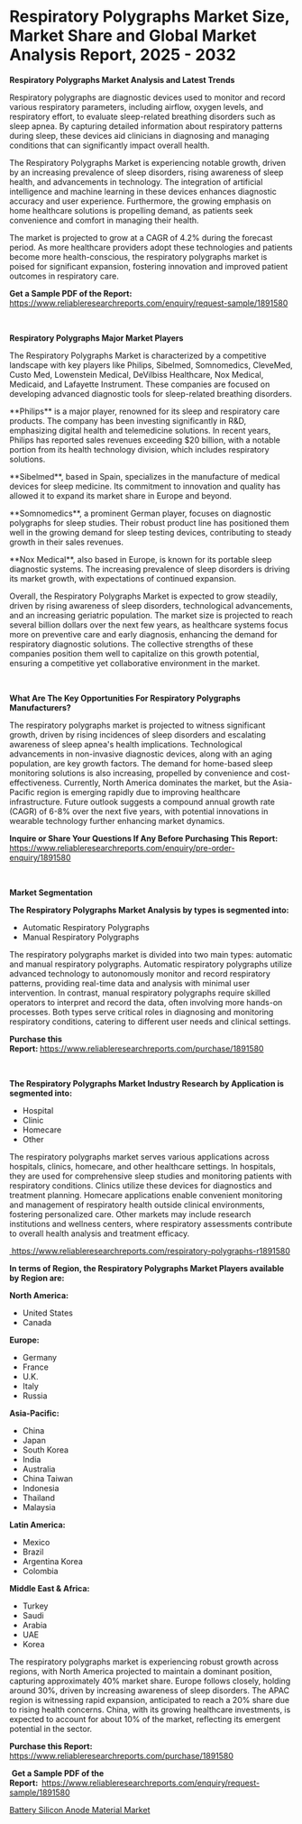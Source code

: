 <p><h1>Respiratory Polygraphs Market Size, Market Share and Global Market Analysis Report, 2025 - 2032</h1></p><p><strong>Respiratory Polygraphs Market Analysis and Latest Trends</strong></p>
<p><p>Respiratory polygraphs are diagnostic devices used to monitor and record various respiratory parameters, including airflow, oxygen levels, and respiratory effort, to evaluate sleep-related breathing disorders such as sleep apnea. By capturing detailed information about respiratory patterns during sleep, these devices aid clinicians in diagnosing and managing conditions that can significantly impact overall health.</p><p>The Respiratory Polygraphs Market is experiencing notable growth, driven by an increasing prevalence of sleep disorders, rising awareness of sleep health, and advancements in technology. The integration of artificial intelligence and machine learning in these devices enhances diagnostic accuracy and user experience. Furthermore, the growing emphasis on home healthcare solutions is propelling demand, as patients seek convenience and comfort in managing their health.</p><p>The market is projected to grow at a CAGR of 4.2% during the forecast period. As more healthcare providers adopt these technologies and patients become more health-conscious, the respiratory polygraphs market is poised for significant expansion, fostering innovation and improved patient outcomes in respiratory care.</p></p>
<p><strong>Get a Sample PDF of the Report:&nbsp;</strong> <a href="https://www.reliableresearchreports.com/enquiry/request-sample/1891580?utm_campaign=48&utm_medium=2&utm_source=Github&utm_content=ia&utm_term=14012025&utm_id=respiratory-polygraphs">https://www.reliableresearchreports.com/enquiry/request-sample/1891580</a></p>
<p>&nbsp;</p>
<p><strong>Respiratory Polygraphs Major Market Players</strong></p>
<p><p>The Respiratory Polygraphs Market is characterized by a competitive landscape with key players like Philips, Sibelmed, Somnomedics, CleveMed, Custo Med, Lowenstein Medical, DeVilbiss Healthcare, Nox Medical, Medicaid, and Lafayette Instrument. These companies are focused on developing advanced diagnostic tools for sleep-related breathing disorders.</p><p>**Philips** is a major player, renowned for its sleep and respiratory care products. The company has been investing significantly in R&D, emphasizing digital health and telemedicine solutions. In recent years, Philips has reported sales revenues exceeding $20 billion, with a notable portion from its health technology division, which includes respiratory solutions.</p><p>**Sibelmed**, based in Spain, specializes in the manufacture of medical devices for sleep medicine. Its commitment to innovation and quality has allowed it to expand its market share in Europe and beyond.</p><p>**Somnomedics**, a prominent German player, focuses on diagnostic polygraphs for sleep studies. Their robust product line has positioned them well in the growing demand for sleep testing devices, contributing to steady growth in their sales revenues.</p><p>**Nox Medical**, also based in Europe, is known for its portable sleep diagnostic systems. The increasing prevalence of sleep disorders is driving its market growth, with expectations of continued expansion.</p><p>Overall, the Respiratory Polygraphs Market is expected to grow steadily, driven by rising awareness of sleep disorders, technological advancements, and an increasing geriatric population. The market size is projected to reach several billion dollars over the next few years, as healthcare systems focus more on preventive care and early diagnosis, enhancing the demand for respiratory diagnostic solutions. The collective strengths of these companies position them well to capitalize on this growth potential, ensuring a competitive yet collaborative environment in the market.</p></p>
<p>&nbsp;</p>
<p><strong>What Are The Key Opportunities For Respiratory Polygraphs Manufacturers?</strong></p>
<p><p>The respiratory polygraphs market is projected to witness significant growth, driven by rising incidences of sleep disorders and escalating awareness of sleep apnea's health implications. Technological advancements in non-invasive diagnostic devices, along with an aging population, are key growth factors. The demand for home-based sleep monitoring solutions is also increasing, propelled by convenience and cost-effectiveness. Currently, North America dominates the market, but the Asia-Pacific region is emerging rapidly due to improving healthcare infrastructure. Future outlook suggests a compound annual growth rate (CAGR) of 6-8% over the next five years, with potential innovations in wearable technology further enhancing market dynamics.</p></p>
<p><strong>Inquire or Share Your Questions If Any Before Purchasing This Report:</strong> <a href="https://www.reliableresearchreports.com/enquiry/pre-order-enquiry/1891580?utm_campaign=48&utm_medium=2&utm_source=Github&utm_content=ia&utm_term=14012025&utm_id=respiratory-polygraphs">https://www.reliableresearchreports.com/enquiry/pre-order-enquiry/1891580</a></p>
<p>&nbsp;</p>
<p><strong>Market Segmentation</strong></p>
<p><strong>The Respiratory Polygraphs Market Analysis by types is segmented into:</strong></p>
<p><ul><li>Automatic Respiratory Polygraphs</li><li>Manual Respiratory Polygraphs</li></ul></p>
<p><p>The respiratory polygraphs market is divided into two main types: automatic and manual respiratory polygraphs. Automatic respiratory polygraphs utilize advanced technology to autonomously monitor and record respiratory patterns, providing real-time data and analysis with minimal user intervention. In contrast, manual respiratory polygraphs require skilled operators to interpret and record the data, often involving more hands-on processes. Both types serve critical roles in diagnosing and monitoring respiratory conditions, catering to different user needs and clinical settings.</p></p>
<p><strong>Purchase this Report:&nbsp;</strong><a href="https://www.reliableresearchreports.com/purchase/1891580?utm_campaign=48&utm_medium=2&utm_source=Github&utm_content=ia&utm_term=14012025&utm_id=respiratory-polygraphs">https://www.reliableresearchreports.com/purchase/1891580</a></p>
<p>&nbsp;</p>
<p><strong>The Respiratory Polygraphs Market Industry Research by Application is segmented into:</strong></p>
<p><ul><li>Hospital</li><li>Clinic</li><li>Homecare</li><li>Other</li></ul></p>
<p><p>The respiratory polygraphs market serves various applications across hospitals, clinics, homecare, and other healthcare settings. In hospitals, they are used for comprehensive sleep studies and monitoring patients with respiratory conditions. Clinics utilize these devices for diagnostics and treatment planning. Homecare applications enable convenient monitoring and management of respiratory health outside clinical environments, fostering personalized care. Other markets may include research institutions and wellness centers, where respiratory assessments contribute to overall health analysis and treatment efficacy.</p></p>
<p><a href="https://www.reliableresearchreports.com/respiratory-polygraphs-r1891580?utm_campaign=48&utm_medium=2&utm_source=Github&utm_content=ia&utm_term=14012025&utm_id=respiratory-polygraphs">&nbsp;https://www.reliableresearchreports.com/respiratory-polygraphs-r1891580</a></p>
<p><strong>In terms of Region, the Respiratory Polygraphs Market Players available by Region are:</strong></p>
<p>
    <p> <strong> North America: </strong>
        <ul>
            <li>United States</li>
            <li>Canada</li>
        </ul>
        </p> 
    <p> <strong> Europe: </strong>
        <ul>
            <li>Germany</li>
            <li>France</li>
            <li>U.K.</li>
            <li>Italy</li>
            <li>Russia</li>
        </ul>
        </p> 
    <p> <strong> Asia-Pacific: </strong>
        <ul>
            <li>China</li>
            <li>Japan</li>
            <li>South Korea</li>
            <li>India</li>
            <li>Australia</li>
            <li>China Taiwan</li>
            <li>Indonesia</li>
            <li>Thailand</li>
            <li>Malaysia</li>
        </ul>
        </p> 
    <p> <strong> Latin America: </strong>
        <ul>
            <li>Mexico</li>
            <li>Brazil</li>
            <li>Argentina Korea</li>
            <li>Colombia</li>
        </ul>
        </p> 
    <p> <strong> Middle East & Africa: </strong>
        <ul>
            <li>Turkey</li>
            <li>Saudi</li>
            <li>Arabia</li>
            <li>UAE</li>
            <li>Korea</li>
        </ul>
    </p>
    </p>
<p><p>The respiratory polygraphs market is experiencing robust growth across regions, with North America projected to maintain a dominant position, capturing approximately 40% market share. Europe follows closely, holding around 30%, driven by increasing awareness of sleep disorders. The APAC region is witnessing rapid expansion, anticipated to reach a 20% share due to rising health concerns. China, with its growing healthcare investments, is expected to account for about 10% of the market, reflecting its emergent potential in the sector.</p></p>
<p><strong>Purchase this Report: </strong><a href="https://www.reliableresearchreports.com/purchase/1891580?utm_campaign=48&utm_medium=2&utm_source=Github&utm_content=ia&utm_term=14012025&utm_id=respiratory-polygraphs">https://www.reliableresearchreports.com/purchase/1891580</a></p>
<p>&nbsp;<strong>Get a Sample PDF of the Report:&nbsp;&nbsp;</strong><a href="https://www.reliableresearchreports.com/enquiry/request-sample/1891580?utm_campaign=48&utm_medium=2&utm_source=Github&utm_content=ia&utm_term=14012025&utm_id=respiratory-polygraphs">https://www.reliableresearchreports.com/enquiry/request-sample/1891580</a></p>
<p><strong></strong></p>
<p><p><a href="https://github.com/mathastilley812967/Market-Research-Report-List-1/blob/main/battery-silicon-anode-material-market.md?utm_campaign=48&utm_medium=2&utm_source=Github&utm_content=ia&utm_term=14012025&utm_id=respiratory-polygraphs">Battery Silicon Anode Material Market</a></p></p>